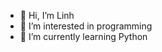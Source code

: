 - 👋 Hi, I’m Linh
- 👀 I’m interested in programming
- 🌱 I’m currently learning Python

<!---
linhle32/linhle32 is a ✨ special ✨ repository because its `README.md` (this file) appears on your GitHub profile.
You can click the Preview link to take a look at your changes.
--->

